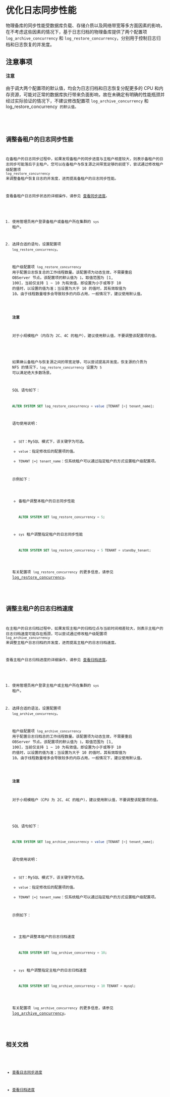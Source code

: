 # 优化日志同步性能

物理备库的同步性能受数据库负载、存储介质以及网络带宽等多方面因素的影响，在不考虑这些因素的情况下，基于日志归档的物理备库提供了两个配置项 `log_archive_concurrency` 和 `log_restore_concurrency`，分别用于控制日志归档和日志恢复的并发度。

## 注意事项

<main id="notice" type='notice'>
<h4>注意</h4>
<p>由于调大两个配置项的默认值，均会为日志归档和日志恢复分配更多的 CPU 和内存资源，可能对正常的数据库执行带来负面影响，故在未确定有明确的性能瓶颈并经过实际验证的情况下，不建议修改配置项 <code>log_archive_concurrency</code> 和 </code>log_restore_concurrency<code> 的默认值。</p>
</main>

## 调整备租户的日志同步性能

在备租户的日志同步过程中，如果发现备租户的同步进度与主租户相差较大，则表示备租户的日志同步可能落后于主租户。您可以在备租户与恢复源之间带宽足够的前提下，尝试通过修改租户级配置项 `log_restore_concurrency` 来调整备租户恢复日志的并发度，进而提高备租户的日志同步性能。

查看备租户日志同步状态的详细操作，请参见 [查看同步进度](4.View-the-log-synchronization-progress.md)。

1. 使用管理员用户登录备租户或备租户所在集群的 `sys` 租户。

2. 选择合适的语句，设置配置项 `log_restore_concurrency`。

   租户级配置项 `log_restore_concurrency` 用于配置日志恢复总的工作线程数量。该配置项为动态生效，不需要重启 OBServer 节点。该配置项的默认值为 `1`，取值范围为 [1, 100]，当前仅支持 1 ~ 10 为有效值，即设置为小于或等于 10 的值时，以设置的值为准；当设置为大于 10 的值时，其有效取值为 10。由于线程数量增多会导致较多的内存占用，一般情况下，建议使用默认值。

   <main id="notice" type='notice'>
   <h4>注意</h4>
   <p>对于小规模租户（内存为 2C、4C 的租户），建议使用默认值，不要调整该配置项的值。</p>
   </main>

   如果确认备租户与恢复源之间的带宽足够，可以尝试提高并发度。恢复源的介质为 NFS 的情况下，`log_restore_concurrency` 设置为 `5` 可以满足绝大多数场景。

   SQL 语句如下：

   ```sql
   ALTER SYSTEM SET log_restore_concurrency = value [TENANT [=] tenant_name];
   ```

   语句使用说明：

   * `SET`：MySQL 模式下，该关键字为可选。
   * `value`：指定修改后的配置项的值。
   * `TENANT [=] tenant_name`：仅系统租户可以通过指定租户的方式设置租户级配置项。

   示例如下：

   * 备租户调整本租户的日志同步性能

     ```sql
     ALTER SYSTEM SET log_restore_concurrency = 5;
     ```

   * `sys` 租户调整指定租户的日志同步性能

     ```sql
     ALTER SYSTEM SET log_restore_concurrency = 5 TENANT = standby_tenant;
     ```

   有关配置项 `log_restore_concurrency` 的更多信息，请参见 [log_restore_concurrency](../../../../7.reference/5.system-reference/1.system-configuration-items/3.cluster-level-configuration-items/249.log_restore_concurrency.md)。

## 调整主租户的日志归档速度

在主租户的日志归档过程中，如果发现主租户的归档位点与当前时间相差较大，则表示主租户的日志归档速度可能存在瓶颈，可以尝试通过修改租户级配置项 `log_archive_concurrency` 来调整主租户日志归档的并发度，进而提高主租户的日志归档速度。

查看主租户日志归档进度的详细操作，请参见 [查看归档进度](../../../6.backup-and-recovery/3.log-archive/7.view-log-archive-history.md)。

1. 使用管理员用户登录主租户或主租户所在集群的 `sys` 租户。

2. 选择合适的语法，设置配置项 `log_archive_concurrency`。

   租户级配置项 `log_archive_concurrency` 用于配置日志归档总的工作线程数量。该配置项为动态生效，不需要重启 OBServer 节点。该配置项的默认值为 `1`，取值范围为 [1, 100]，当前仅支持 1 ~ 10 为有效值，即设置为小于或等于 10 的值时，以设置的值为准；当设置为大于 10 的值时，其有效取值为 10。由于线程数量增多会导致较多的内存占用，一般情况下，建议使用默认值。

   <main id="notice" type='notice'>
   <h4>注意</h4>
   <p>对于小规模租户（CPU 为 2C、4C 的租户），建议使用默认值，不要调整该配置项的值。</p>
   </main>

   SQL 语句如下：

   ```sql
   ALTER SYSTEM SET log_archive_concurrency = value [TENANT [=] tenant_name];
   ```

   语句使用说明：

   * `SET`：MySQL 模式下，该关键字为可选。
   * `value`：指定修改后的配置项的值。
   * `TENANT [=] tenant_name`：仅系统租户可以通过指定租户的方式设置租户级配置项。

   示例如下：

   * 主租户调整本租户的日志归档速度

     ```sql
     ALTER SYSTEM SET log_archive_concurrency = 10;
     ```

   * `sys` 租户调整指定主租户的日志归档速度

     ```sql
     ALTER SYSTEM SET log_archive_concurrency = 10 TENANT = mysql;
     ```

   有关配置项 `log_archive_concurrency` 的更多信息，请参见 [log_archive_concurrency](../../../../7.reference/5.system-reference/1.system-configuration-items/3.cluster-level-configuration-items/250.log_archive_concurrency.md)。

## 相关文档

* [查看日志同步进度](4.View-the-log-synchronization-progress.md)

* [查看归档进度](../../../6.backup-and-recovery/3.log-archive/7.view-log-archive-history.md)